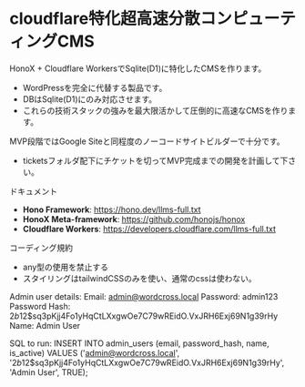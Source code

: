 # cloudflare特化超高速分散コンピューティングCMS

HonoX + Cloudflare WorkersでSqlite(D1)に特化したCMSを作ります。
- WordPressを完全に代替する製品です。
- DBはSqlite(D1)にのみ対応させます。
- これらの技術スタックの強みを最大限活かして圧倒的に高速なCMSを作ります。

MVP段階ではGoogle Siteと同程度のノーコードサイトビルダーで十分です。
- ticketsフォルダ配下にチケットを切ってMVP完成までの開発を計画して下さい。

ドキュメント
- **Hono Framework**: https://hono.dev/llms-full.txt
- **HonoX Meta-framework**: https://github.com/honojs/honox
- **Cloudflare Workers**: https://developers.cloudflare.com/llms-full.txt

コーディング規約
- any型の使用を禁止する
- スタイリングはtailwindCSSのみを使い、通常のcssは使わない。


Admin user details:
Email: admin@wordcross.local
Password: admin123
Password Hash: $2b$12$sq3pKjj4Fo1yHqCtLXxgwOe7C79wREidO.VxJRH6Exj69N1g39rHy
Name: Admin User

SQL to run:
INSERT INTO admin_users (email, password_hash, name, is_active) VALUES ('admin@wordcross.local', '$2b$12$sq3pKjj4Fo1yHqCtLXxgwOe7C79wREidO.VxJRH6Exj69N1g39rHy', 'Admin User', TRUE);